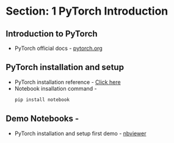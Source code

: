 # Section: 1 PyTorch Introduction

## Introduction to PyTorch

* PyTorch official docs - [pytorch.org](https://pytorch.org)

## PyTorch installation and setup

* PyTorch installation reference - [Click here](https://pytorch.org/get-started/locally/)
* Notebook insallation command - 
    ```bash
    pip install notebook
    ```

## Demo Notebooks -

* PyTorch installation and setup first demo - [nbviewer](https://nbviewer.org/github/c17hawke/Pytorch-basics/blob/main/codebase/01.02_PyTorch%20installation%20and%20setup.ipynb)
